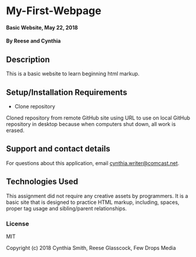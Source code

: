 # My-First-Webpage

#### Basic Website, May 22, 2018

#### By Reese and Cynthia

## Description

This is a basic website to learn beginning html markup.

## Setup/Installation Requirements

* Clone repository


Cloned repository from remote GitHub site using URL to use on local GitHub repository in desktop because when computers shut down, all work is erased.  

## Support and contact details

For questions about this application, email cynthia.writer@comcast.net.

## Technologies Used

This assignment did not require any creative assets by programmers.  It is a basic site that is designed to practice HTML markup, including, spaces, proper tag usage and sibling/parent relationships.

### License

MIT

Copyright (c) 2018 Cynthia Smith, Reese Glasscock, Few Drops Media

